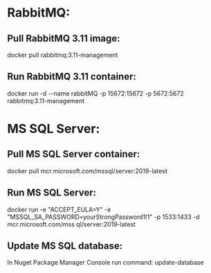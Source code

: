 # RabbitMQ:

## Pull RabbitMQ 3.11 image:

docker pull rabbitmq:3.11-management

## Run RabbitMQ 3.11 container:

docker run -d --name rabbitMQ -p 15672:15672 -p 5672:5672 rabbitmq:3.11-management



# MS SQL Server:

## Pull MS SQL Server container:

docker pull mcr.microsoft.com/mssql/server:2019-latest

## Run MS SQL Server:

docker run -e "ACCEPT_EULA=Y" -e "MSSQL_SA_PASSWORD=yourStrongPassword1!1" -p 1533:1433 -d mcr.microsoft.com/mss
ql/server:2019-latest

## Update MS SQL database:

In Nuget Package Manager Console run command: 
update-database
